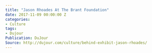 ```yaml
---
title: "Jason Rhoades At The Brant Foundation"
date: 2017-11-09 00:00:00 Z
categories:
- Culture
tags:
- Dujour
Publication: DuJour
Source: http://dujour.com/culture/behind-exhibit-jason-rhoades/
---
```

